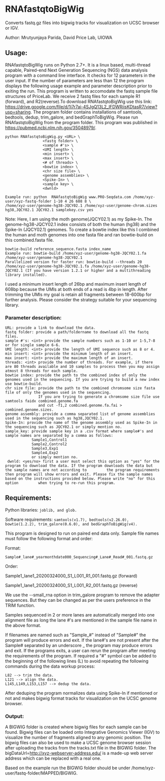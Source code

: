 # RNAfastqtoBigWig
Converts fastq.gz files into bigwig tracks for visualization on UCSC browser or IGV.

Author: Mrutyunjaya Parida, David Price Lab, UIOWA

## Usage:
RNAfastqtoBigWig runs on Python 2.7+. It is a linux based, multi-thread capable, Paired-end Next Generation Sequencing (NGS) data analysis program with a command line interface.
It checks for 12 parameters in the user input. If the number of parameters are less than 12 the program displays the following usage example and parameter description prior to exiting the run. This program is written to accomodate the fastq sample file structures of PriceLab. We receive 2 fastq files for each sample R1 (forward), and R2(reverse).To download RNAfastqtoBigWig use this link: https://drive.google.com/file/d/1i7r7ai-4SJgQ13L2_lFDWRiisKDtasR7/view?usp=sharing. The program folder contains installations of samtools, bedtools, dedup, trim_galore, and bedGraphToBigWig. Please run RNAfastqtoBigWig from the program folder. This program was published in https://pubmed.ncbi.nlm.nih.gov/35048979/.

```
python RNAfastqtoBigWig.py <URL> \
                 <fastq folder> \
                 <sample #'s> \
                 <UMI length> \
                 <min insert> \
                 <max insert> \
                 <# of threads> \
                 <bowtie index> \
                 <chr size file> \
                 <genome assemblies> \
                 <Spike-In> \
                 <sample key> \
                 <dwnld>
                 
Example run: python  RNAfastqtoBigWig www.PRO-Seqdata.com /home/xyz-user/xyz-fastq-folder 1-10 4 26 608 8 \
/home/xyz-user/genome-hg38-JQCY02.1 /home/xyz-user/genome-chrom.sizes hg38,JQCY02.1 JQCY02.1 samplekey.csv yes
```
Note: Here, I am using the moth genome(JQCY02.1) as my Spike-In. The genome-hg38-JQCY02.1 index consists of both the human (hg38) and the Spike-In (JQCY02.1) genomes. 
To create a bowtie index like this I combined the human and moth genomes into one fasta file and ran bowtie-build on this combined.fasta file.
```
bowtie-build reference_sequence.fasta index_name
Example run: bowtie-build /home/xyz-user/genome-hg38-JQCY02.1.fa /home/xyz-user/genome-hg38-JQCY02.1
Parallelized version for faster run: bowtie-build --threads 20 /home/xyz-user/genome-hg38-JQCY02.1.fa /home/xyz-user/genome-hg38-JQCY02.1 (If you have version 1.2.1 or higher and a multithreading library installed).

```
I used a minimum insert length of 26bp and maximum insert length of 608bp because the UMIs at both ends of a read is 4bp in length. After trimming the UMIs my goal is retain all fragments between 18-600bp for further analysis. Please consider the strategy suitable for your sequencing library.

### Parameter description:
```
URL: provide a link to download the data.
fastq folder: provide a path/foldername to download all the fastq files.
sample #'s: <int> provide the sample numbers such as 1-10 or 1-5,7-8 or for single sample 6-6.
UMI length: <int> provide the length of UMI sequence such as 8 or 4.
min insert: <int> provide the minimum length of an insert.
max insert: <int> provide the maximum length of an insert.
threads: <int> provide the number of threads. For example, if there are 80 threads available and 10 samples to process then you may assign atmost 8 threads for each sample.
bowtie index: provide the path to the combined index of only the genomes used in the sequencing. If you are trying to build a new index use bowtie-build.
chr size file: provide the path to the combined chromsome size fasta file of only the genomes used in the sequencing.
               If you are trying to generate a chromsome size file use samtools faidx combined.genome.fa
               and cut -f1,2 combined.genome.fa.fai > combined.genome.sizes.
genome assembly: provide a comma separated list of genome assemblies used in the sequencing such as hg38,JQCY02.1.
Spike-In: provide the name of the genome assembly used as Spike-In in the sequencing such as JQCY02.1 or simply mention no. 
sample_key: provide sample key in a .csv format where sample#'s and sample names are separated by a comma as follows:
            Sample1,Control1
            Sample2,Control2
            Sample3,Exp1
            Sample4,Exp2
            or simply mention no.
 dwnld: <yes/no> first a user must select this option as "yes" for the program to download the data. If the program downloads the data but the sample names are not according to         the program requirements then program will show errors and exit. Please fix the sample names based on the instructions provided below. Please write "no" for this option         when trying to re-run this program.
```
## Requirements:
Python libraries: ``` joblib, and glob. ```

Software requirements: ``` samtools(v1.7), bedtools(v2.26.0), bowtie(1.2.2), trim_galore(0.6.0), and bedGraphToBigWig(v4). ```

This program is designed to run on paired end data only. Sample file names must follow the following format and order:

Format:
```
Sample#_lane#_yearmonthdate000_Sequencing#_Lane#_Read#_001.fastq.gz
```
Order:

Sample1_lane1_20200324000_S1_L001_R1_001.fastq.gz (forward)

Sample1_lane1_20200324000_S1_L001_R2_001.fastq.gz (reverse)

We use the --small_rna option in trim_galore program to remove the adapter sequences. But they can be changed as per the users preference in the TRIM function.

Samples sequenced in 2 or more lanes are automatically merged into one alignment file as long the lane #'s are mentioned in the sample file name in the above format.

If filenames are named such as "Sample_#" instead of "Sample#" the program will produce errors and exit. If the lane#'s are not present after the Sample# separated by an underscore _ the program may produce errors and exit. If the programs exits, a user can rerun the program after meeting the requirements of the program. If required a "#" symbol can be added to the beginning of the following lines (L) to avoid repeating the following commands during the data workup process: 
```
L82 --> trim the data.
L121 --> align the data.
L145,L149,L153,L157 --> dedup the data.
```
After deduping the program normalizes data using Spike-In if mentioned or not and makes bigwig format tracks for visualization on the UCSC genome browser.

### Output:
A BIGWIG folder is created where bigwig files for each sample can be found. Bigwig files can be loaded onto Integrative Genomics Viewer (IGV) to visualize the number of fragments aligned to any genomic position. The bigwig files can also be used to make a UCSC genome browser session after uploading the tracks from the tracks.txt file in the BIGWIG folder. The bigDataUrl=http://xyz-webserver-address.edu/ is a made-up web server address which can be replaced with a real one.

Based on the example run the BIGWIG folder should be under /home/xyz-user/fastq-folder/MAPPED/BIGWIG.
